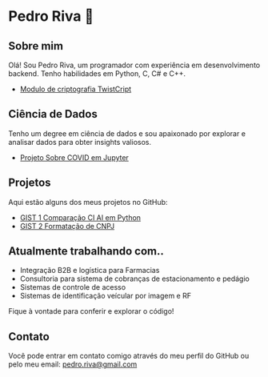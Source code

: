# Pedro Riva 👋

## Sobre mim
Olá! Sou Pedro Riva, um programador com experiência em desenvolvimento backend. Tenho habilidades em Python, C, C# e C++.
- [Modulo de criptografia TwistCript](https://github.com/PedroArSp/TwistCrypt)

## Ciência de Dados
Tenho um degree em ciência de dados e sou apaixonado por explorar e analisar dados para obter insights valiosos.
- [Projeto Sobre COVID em Jupyter](https://github.com/PedroArSp/ML_Project1)

## Projetos
Aqui estão alguns dos meus projetos no GitHub:

- [GIST 1 Comparação CI AI em Python](https://gist.github.com/PedroArSp/467ac0a8207c3b7919d61596f745241d)
- [GIST 2 Formatação de CNPJ](https://gist.github.com/PedroArSp/3d80e205db2d266ee93ea383cfaf8601)

## Atualmente trabalhando com..
- Integração B2B e logística para Farmacias
- Consultoria para sistema de cobranças de estacionamento e pedágio
- Sistemas de controle de acesso
- Sistemas de identificação veícular por imagem e RF

Fique à vontade para conferir e explorar o código!

## Contato
Você pode entrar em contato comigo através do meu perfil do GitHub ou pelo meu email: pedro.riva@gmail.com



<!--
**PedroArSp/PedroArSp** is a ✨ _special_ ✨ repository because its `README.md` (this file) appears on your GitHub profile.

Here are some ideas to get you started:

- 🔭 I’m currently working on ...
- 🌱 I’m currently learning ...
- 👯 I’m looking to collaborate on ...
- 🤔 I’m looking for help with ...
- 💬 Ask me about ...
- 📫 How to reach me: ...
- 😄 Pronouns: ...
- ⚡ Fun fact: ...
-->
